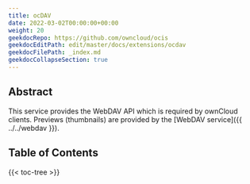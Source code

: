 ```yaml
---
title: ocDAV
date: 2022-03-02T00:00:00+00:00
weight: 20
geekdocRepo: https://github.com/owncloud/ocis
geekdocEditPath: edit/master/docs/extensions/ocdav
geekdocFilePath: _index.md
geekdocCollapseSection: true
---
```


## Abstract
This service provides the WebDAV API which is required by ownCloud clients. Previews (thumbnails) are provided by the [WebDAV service]({{ ../../webdav }}).


## Table of Contents

{{< toc-tree >}}
